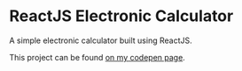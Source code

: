 # ReactJS Electronic Calculator 

A simple electronic calculator built using ReactJS.

This project can be found [on my codepen page](http://codepen.io/dentemple/pen/NbZqmQ).
